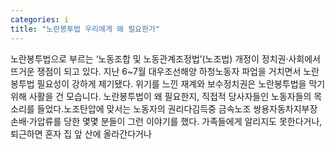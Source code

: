 ```yaml
---
categories: i
title: "노란봉투법 우리에게 왜 필요한가"
---
```

노란봉투법으로 부르는 ‘노동조합 및 노동관계조정법’(노조법) 개정이 정치권·사회에서 뜨거운 쟁점이 되고 있다. 지난 6~7월 대우조선해양 하청노동자 파업을 거치면서 노란봉투법 필요성이 강하게 제기됐다. 위기를 느낀 재계와 보수정치권은 노란봉투법을 막기 위해 사활을 건 모습니다. 노란봉투법이 왜 필요한지, 직접적 당사자들인 노동자들의 목소리를 들었다.노조탄압에 맞서는 노동자의 권리다김득중 금속노조 쌍용자동차지부장손배·가압류를 당한 몇몇 분들이 그런 이야기를 했다. 가족들에게 알리지도 못한다거나, 퇴근하면 혼자 집 앞 산에 올라간다거나
